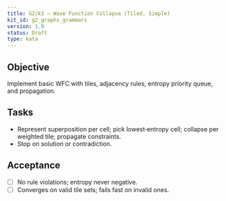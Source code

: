 ```yaml
---
title: G2/k3 — Wave Function Collapse (Tiled, Simple)
kit_id: g2_graphs_grammars
version: 1.0
status: Draft
type: kata
---
```

## Objective
Implement basic WFC with tiles, adjacency rules, entropy priority queue, and propagation.
## Tasks
- Represent superposition per cell; pick lowest‑entropy cell; collapse per weighted tile; propagate constraints.  
- Stop on solution or contradiction.
## Acceptance
- [ ] No rule violations; entropy never negative.  
- [ ] Converges on valid tile sets; fails fast on invalid ones.
